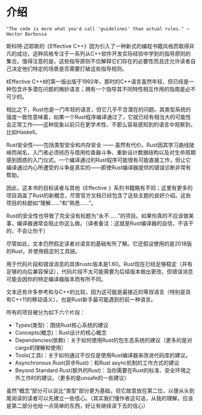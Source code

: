 # 介绍
```
"The code is more what you'd call 'guidelines' than actual rules." – Hector Barbossa
```

斯科特·迈耶斯的《Effective C++》因为引入了一种新式的编程书籍风格而取得非凡的成功，这种风格专注于一系列从C++软件开发实际经验中学到的指导原则的集合。值得注意的是，这些指导原则不仅解释它们存在的必要性而且还允许读者自己决定他们特定的场景是否需要打破这些指导规则。

《Effective C++》的第一版出版于1992年，那时的C++语言虽然年轻，但已经是一种包含许多潜在问题的微妙语言；拥有一个指导其不同特性相互作用的指南是必不可少的。

相比之下，Rust也是一门年轻的语言，但它几乎不含潜在的问题。其类型系统的强度一致性意味着，如果一个Rust程序编译通过了，它就已经有相当大的可能性会正常工作——这种现象以前只在更学术性、不那么容易感知到的语言中观察到，比如Haskell。

Rust安全性——包括类型安全和内存安全 —— 虽然有代价。Rust因其学习曲线陡峭而闻名，入门者必须经历与借用检查器斗争、重新设计数据结构以及对生命周期感到困惑的入门仪式。一个编译通过的Rust程序可能很有可能直接工作，但让它编译通过内心所遭受的斗争是真实的——即使Rust编译器提供的错误诊断非常有帮助。

因此，这本书的目标读者与其他《Effective <Language>》系列书籍略有不同；这里有更多的项目涵盖了Rust的新概念，尽管官方文档已经包含了这些主题的良好介绍。这些项目的标题如“理解……”和“熟悉……”。

Rust的安全性也导致了完全没有标题为“永不……”的项目。如果你真的不应该做某事，编译器通常会阻止你这么做。（译者备注：这就是Rust编译器的自信，不该干的，不会让你干）

尽管如此，文本仍然假定读者对语言的基础有所了解。它还假设使用的是2018版的Rust，并使用稳定的工具链。

用于代码片段和错误消息的具体rustc版本是1.60。Rust现在已经足够稳定（并有足够的向后兼容保证），代码片段不太可能需要为后续版本做出更改，但错误消息可能会因你的特定编译器版本而有所不同。

文本还有许多参考和与C++的比较，因为这可能是最接近的等效语言（特别是具有C++11的移动语义），也是Rust新手最可能遇到的前一种语言。

所有的项目被分为如下六个片段：
* Types(类型)：围绕Rust核心系统的建议
* Concepts(概念)：Rust设计的核心概念
* Dependencies(依赖)：关于如何使用Rust的包生态系统的建议（更多的是对cargo的理解和使用）
* Tools(工具)：关于如何通过不仅仅是使用Rust编译器来改进代码库的建议。
* Asynchronous Rust(异步Rust)：和Rust async机制的工作方式的建议
* Beyond Standard Rust(额外的Rust)：当你需要在Rust的标准、安全环境之外工作时的建议。（更多的是unsafe的一些建议）

虽然“概念”部分可以说比“类型”部分更为基础，但它故意放在第二位，以便从头到尾阅读的读者可以先建立一些信心。（其实我们懂作者这句话，从我的理解，应该是第二部分也给一点简单的东西，好让有继续读下去的信心）